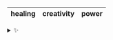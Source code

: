 | healing | creativity | power |
| :-----: | :--------: | :---: |

<details>
  <summary>✨</summary>
  These words are chosen at random each day. New words will appear here tomorrow morning.
</details>